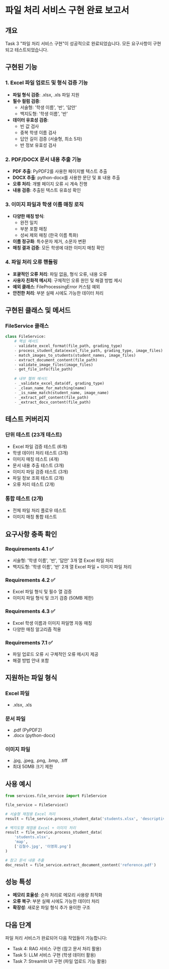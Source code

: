 # 파일 처리 서비스 구현 완료 보고서

## 개요
Task 3 "파일 처리 서비스 구현"이 성공적으로 완료되었습니다. 모든 요구사항이 구현되고 테스트되었습니다.

## 구현된 기능

### 1. Excel 파일 업로드 및 형식 검증 기능
- **파일 형식 검증**: .xlsx, .xls 파일 지원
- **필수 컬럼 검증**: 
  - 서술형: '학생 이름', '반', '답안'
  - 백지도형: '학생 이름', '반'
- **데이터 유효성 검증**:
  - 빈 값 검사
  - 중복 학생 이름 검사
  - 답안 길이 검증 (서술형, 최소 5자)
  - 반 정보 유효성 검사

### 2. PDF/DOCX 문서 내용 추출 기능
- **PDF 추출**: PyPDF2를 사용한 페이지별 텍스트 추출
- **DOCX 추출**: python-docx를 사용한 문단 및 표 내용 추출
- **오류 처리**: 개별 페이지 오류 시 계속 진행
- **내용 검증**: 추출된 텍스트 유효성 확인

### 3. 이미지 파일과 학생 이름 매칭 로직
- **다양한 매칭 방식**:
  - 완전 일치
  - 부분 포함 매칭
  - 성씨 제외 매칭 (한국 이름 특화)
- **이름 정규화**: 특수문자 제거, 소문자 변환
- **매칭 결과 검증**: 모든 학생에 대한 이미지 매칭 확인

### 4. 파일 처리 오류 핸들링
- **포괄적인 오류 처리**: 파일 없음, 형식 오류, 내용 오류
- **사용자 친화적 메시지**: 구체적인 오류 원인 및 해결 방법 제시
- **예외 클래스**: FileProcessingError 커스텀 예외
- **안전한 처리**: 부분 실패 시에도 가능한 데이터 처리

## 구현된 클래스 및 메서드

### FileService 클래스
```python
class FileService:
    # 핵심 메서드
    - validate_excel_format(file_path, grading_type)
    - process_student_data(excel_file_path, grading_type, image_files)
    - match_images_to_students(student_names, image_files)
    - extract_document_content(file_path)
    - validate_image_files(image_files)
    - get_file_info(file_path)
    
    # 내부 헬퍼 메서드
    - _validate_excel_data(df, grading_type)
    - _clean_name_for_matching(name)
    - _is_name_match(student_name, image_name)
    - _extract_pdf_content(file_path)
    - _extract_docx_content(file_path)
```

## 테스트 커버리지

### 단위 테스트 (23개 테스트)
- Excel 파일 검증 테스트 (6개)
- 학생 데이터 처리 테스트 (3개)
- 이미지 매칭 테스트 (4개)
- 문서 내용 추출 테스트 (3개)
- 이미지 파일 검증 테스트 (3개)
- 파일 정보 조회 테스트 (2개)
- 오류 처리 테스트 (2개)

### 통합 테스트 (2개)
- 전체 파일 처리 플로우 테스트
- 이미지 매칭 통합 테스트

## 요구사항 충족 확인

### Requirements 4.1 ✅
- 서술형: '학생 이름', '반', '답안' 3개 열 Excel 파일 처리
- 백지도형: '학생 이름', '반' 2개 열 Excel 파일 + 이미지 파일 처리

### Requirements 4.2 ✅
- Excel 파일 형식 및 필수 열 검증
- 이미지 파일 형식 및 크기 검증 (50MB 제한)

### Requirements 4.3 ✅
- Excel 학생 이름과 이미지 파일명 자동 매칭
- 다양한 매칭 알고리즘 적용

### Requirements 7.1 ✅
- 파일 업로드 오류 시 구체적인 오류 메시지 제공
- 해결 방법 안내 포함

## 지원하는 파일 형식

### Excel 파일
- .xlsx, .xls

### 문서 파일
- .pdf (PyPDF2)
- .docx (python-docx)

### 이미지 파일
- .jpg, .jpeg, .png, .bmp, .tiff
- 최대 50MB 크기 제한

## 사용 예시

```python
from services.file_service import FileService

file_service = FileService()

# 서술형 채점용 Excel 처리
result = file_service.process_student_data('students.xlsx', 'descriptive')

# 백지도형 채점용 Excel + 이미지 처리
result = file_service.process_student_data(
    'students.xlsx', 
    'map', 
    ['김철수.jpg', '이영희.png']
)

# 참고 문서 내용 추출
doc_result = file_service.extract_document_content('reference.pdf')
```

## 성능 특성
- **메모리 효율성**: 순차 처리로 메모리 사용량 최적화
- **오류 복구**: 부분 실패 시에도 가능한 데이터 처리
- **확장성**: 새로운 파일 형식 추가 용이한 구조

## 다음 단계
파일 처리 서비스가 완료되어 다음 작업들이 가능합니다:
- Task 4: RAG 서비스 구현 (참고 문서 처리 활용)
- Task 5: LLM 서비스 구현 (학생 데이터 활용)
- Task 7: Streamlit UI 구현 (파일 업로드 기능 활용)